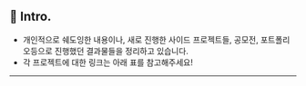 ## 📌 Intro.
- 개인적으로 쉐도잉한 내용이나, 새로 진행한 사이드 프로젝트들, 공모전, 포트폴리오등으로 진행했던 결과물들을 정리하고 있습니다.
- 각 프로젝트에 대한 링크는 아래 표를 참고해주세요!
---

